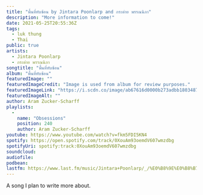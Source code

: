 ```yaml
---
title: "พื้นที่ทับซ้อน by Jintara Poonlarp and กระต่าย พรรณนิภา"
description: "More information to come!"
date: 2021-05-25T20:55:36Z
tags:
  - luk thung
  - Thai
public: true
artists:
  - Jintara Poonlarp
  - กระต่าย พรรณนิภา
songtitle: "พื้นที่ทับซ้อน"
album: "พื้นที่ทับซ้อน"
featuredImage: ""
featuredImageCredit: "Image is used from album for review purposes."
featuredImageLink: "https://i.scdn.co/image/ab67616d0000b273adbb180348724bfce63f422f"
featuredImageAlt: ""
author: Aram Zucker-Scharff
playlists:
  -
    name: "Obsessions"
    position: 240
    author: Aram Zucker-Scharff
youtube: https://www.youtube.com/watch?v=fkm5FDI5KN4
spotify: https://open.spotify.com/track/0XouAm93oemdV607wmzdbg
spotifyUri: spotify:track:0XouAm93oemdV607wmzdbg
soundcloud:
audiofile:
podbean:
lastfm: https://www.last.fm/music/Jintara+Poonlarp/_/%E0%B8%9E%E0%B8%B7%E0%B9%89%E0%B8%99%E0%B8%97%E0%B8%B5%E0%B9%88%E0%B8%97%E0%B8%B1%E0%B8%9A%E0%B8%8B%E0%B9%89%E0%B8%AD%E0%B8%99
---
```


A song I plan to write more about.
		